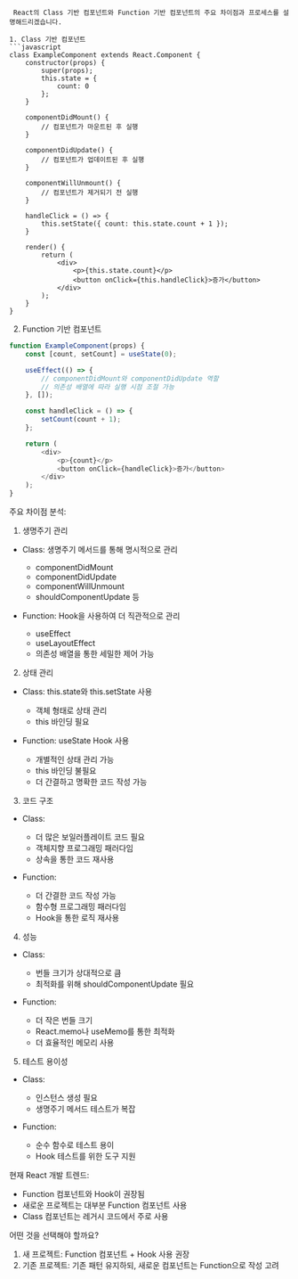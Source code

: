 ```
 React의 Class 기반 컴포넌트와 Function 기반 컴포넌트의 주요 차이점과 프로세스를 설명해드리겠습니다.

1. Class 기반 컴포넌트
```javascript
class ExampleComponent extends React.Component {
    constructor(props) {
        super(props);
        this.state = {
            count: 0
        };
    }

    componentDidMount() {
        // 컴포넌트가 마운트된 후 실행
    }

    componentDidUpdate() {
        // 컴포넌트가 업데이트된 후 실행
    }

    componentWillUnmount() {
        // 컴포넌트가 제거되기 전 실행
    }

    handleClick = () => {
        this.setState({ count: this.state.count + 1 });
    }

    render() {
        return (
            <div>
                <p>{this.state.count}</p>
                <button onClick={this.handleClick}>증가</button>
            </div>
        );
    }
}
```

2. Function 기반 컴포넌트
```javascript
function ExampleComponent(props) {
    const [count, setCount] = useState(0);

    useEffect(() => {
        // componentDidMount와 componentDidUpdate 역할
        // 의존성 배열에 따라 실행 시점 조절 가능
    }, []);

    const handleClick = () => {
        setCount(count + 1);
    };

    return (
        <div>
            <p>{count}</p>
            <button onClick={handleClick}>증가</button>
        </div>
    );
}
```

주요 차이점 분석:

1. 생명주기 관리
- Class: 생명주기 메서드를 통해 명시적으로 관리
  - componentDidMount
  - componentDidUpdate
  - componentWillUnmount
  - shouldComponentUpdate 등

- Function: Hook을 사용하여 더 직관적으로 관리
  - useEffect
  - useLayoutEffect
  - 의존성 배열을 통한 세밀한 제어 가능

2. 상태 관리
- Class: this.state와 this.setState 사용
  - 객체 형태로 상태 관리
  - this 바인딩 필요

- Function: useState Hook 사용
  - 개별적인 상태 관리 가능
  - this 바인딩 불필요
  - 더 간결하고 명확한 코드 작성 가능

3. 코드 구조
- Class: 
  - 더 많은 보일러플레이트 코드 필요
  - 객체지향 프로그래밍 패러다임
  - 상속을 통한 코드 재사용

- Function:
  - 더 간결한 코드 작성 가능
  - 함수형 프로그래밍 패러다임
  - Hook을 통한 로직 재사용

4. 성능
- Class:
  - 번들 크기가 상대적으로 큼
  - 최적화를 위해 shouldComponentUpdate 필요

- Function:
  - 더 작은 번들 크기
  - React.memo나 useMemo를 통한 최적화
  - 더 효율적인 메모리 사용

5. 테스트 용이성
- Class:
  - 인스턴스 생성 필요
  - 생명주기 메서드 테스트가 복잡

- Function:
  - 순수 함수로 테스트 용이
  - Hook 테스트를 위한 도구 지원

현재 React 개발 트렌드:
- Function 컴포넌트와 Hook이 권장됨
- 새로운 프로젝트는 대부분 Function 컴포넌트 사용
- Class 컴포넌트는 레거시 코드에서 주로 사용

어떤 것을 선택해야 할까요?
1. 새 프로젝트: Function 컴포넌트 + Hook 사용 권장
2. 기존 프로젝트: 기존 패턴 유지하되, 새로운 컴포넌트는 Function으로 작성 고려
```
